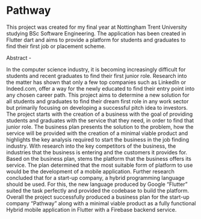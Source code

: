 # Pathway

This project was created for my final year at Nottingham Trent University studying BSc Software Engineering. The application has been created in Flutter dart and aims to provide a platform for students and graduates to find their first job or placement scheme.

Abstract -

In the computer science industry, it is becoming increasingly difficult for students and recent graduates to find their first junior role. Research into the matter has shown that only a few top companies such as LinkedIn or Indeed.com, offer a way for the newly educated to find their entry point into any chosen career path. This project aims to determine a new solution for all students and graduates to find their dream first role in any work sector but primarily focusing on developing a successful pitch idea to investors.
The project starts with the creation of a business with the goal of providing students and graduates with the service that they need, in order to find that junior role. The business plan presents the solution to the problem, how the service will be provided with the creation of a minimal viable product and highlights the key analysis required to start the business in the job finding industry. With research into the key competitors of the business, the industries that the business is entering and the customers it provides for. 
Based on the business plan, stems the platform that the business offers its service. The plan determined that the most suitable form of platform to use would be the development of a mobile application. Further research concluded that for a start-up company, a hybrid programming language should be used. For this, the new language produced by Google “Flutter” suited the task perfectly and provided the codebase to build the platform. 
Overall the project successfully produced a business plan for the start-up company “Pathway” along with a minimal viable product as a fully functional Hybrid mobile application in Flutter with a Firebase backend service.


